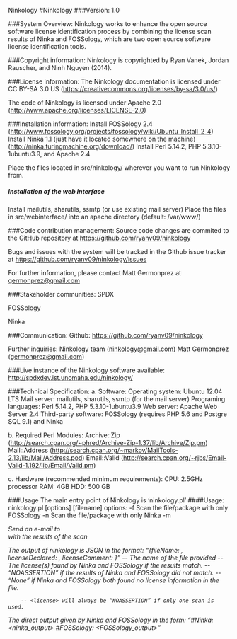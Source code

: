 Ninkology
#Ninkology
###Version:
1.0

###System Overview:
Ninkology works to enhance the open source software license identification process by combining the license scan results of Ninka and FOSSology, which are two open source software license identification tools.

###Copyright information:
Ninkology is copyrighted by Ryan Vanek, Jordan Rauscher, and Ninh Nguyen (2014).

###License information:
The Ninkology documentation is licensed under CC BY-SA 3.0 US (https://creativecommons.org/licenses/by-sa/3.0/us/)

The code of Ninkology is licensed under Apache 2.0 (http://www.apache.org/licenses/LICENSE-2.0)

###Installation information:
Install FOSSology 2.4 (http://www.fossology.org/projects/fossology/wiki/Ubuntu_Install_2_4)
Install Ninka 1.1 (just have it located somewhere on the machine) (http://ninka.turingmachine.org/download/)
Install Perl 5.14.2, PHP 5.3.10-1ubuntu3.9, and Apache 2.4

Place the files located in src/ninkology/ wherever you want to run Ninkology from.

##### Installation of the web interface
Install mailutils, sharutils, ssmtp (or use existing mail server)
Place the files in src/webinterface/ into an apache directory (default: /var/www/)

###Code contribution management:
Source code changes are commited to the GitHub repository at https://github.com/ryanv09/ninkology

Bugs and issues with the system will be tracked in the Github issue tracker at https://github.com/ryanv09/ninkology/issues

For further information, please contact Matt Germonprez at germonprez@gmail.com

###Stakeholder communities:
SPDX

FOSSology

Ninka

###Communication:
Github: https://github.com/ryanv09/ninkology

Further inquiries: Ninkology team (ninkology@gmail.com) Matt Germonprez (germonprez@gmail.com)

###Live instance of the Ninkology software available:
http://spdxdev.ist.unomaha.edu/ninkology/

###Technical Specification:
a. Software:
Operating system: Ubuntu 12.04 LTS
Mail server: mailutils, sharutils, ssmtp (for the mail server)
Programing languages: Perl 5.14.2, PHP 5.3.10-1ubuntu3.9
Web server: Apache Web Server 2.4
Third-party software: FOSSology (requires PHP 5.6 and Postgre SQL 9.1) and Ninka


b. Required Perl Modules:
Archive::Zip (http://search.cpan.org/~phred/Archive-Zip-1.37/lib/Archive/Zip.pm)
Mail::Address (http://search.cpan.org/~markov/MailTools-2.13/lib/Mail/Address.pod)
Email::Valid (http://search.cpan.org/~rjbs/Email-Valid-1.192/lib/Email/Valid.pm)


c. Hardware (recommended minimum requirements):
CPU: 2.5GHz processor
RAM: 4GB
HDD: 500 GB


###Usage
The main entry point of Ninkology is ‘ninkology.pl’
####Usage:
ninkology.pl [options] [filename]
options:
-f            Scan the file/package with only FOSSology
-n            Scan the file/package with only Ninka
-m <address>        Send an e-mail to <address> with the results of the scan

The output of ninkology is JSON in the format:
“{fileName: <file>, licenseDeclared: <license>, licenseComment: <comment>}”
<file>         -- The name of the file provided
<license>     -- The license(s) found by Ninka and FOSSology if the results match.
-- “NOASSERTION” if the results of Ninka and FOSSology did not match.
        -- “None” if Ninka and FOSSology both found no license information in the file.

        -- <license> will always be “NOASSERTION” if only one scan is used.

<comment>    The direct output given by Ninka and FOSSology in the form:
        “#Ninka: <ninka_output> #FOSSology: <FOSSology_output>”

